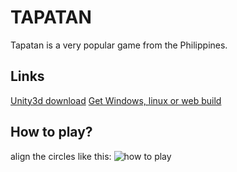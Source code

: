 # TAPATAN
Tapatan is a very popular game from the Philippines.

## Links
[Unity3d download](https://unity3d.com/pt/get-unity/download)
[Get Windows, linux or web build](https://elton-silva.itch.io/tapatan)

## How to play?
align the circles like this:
![how to play](https://img.itch.zone/aW1nLzU0MDI3OTguZ2lm/original/o1TMBW.gif)